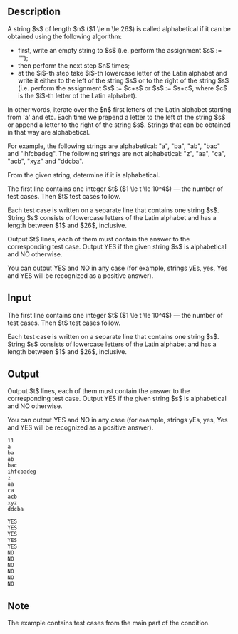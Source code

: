 ## Description

<div><p>A string $s$ of length $n$ ($1 \le n \le 26$) is called <span class="tex-font-style-it">alphabetical</span> if it can be obtained using the following algorithm:</p><ul> <li> first, write an empty string to $s$ (i.e. perform the assignment $s$&nbsp;<span class="tex-font-style-tt">:= ""</span>); </li><li> then perform the next step $n$ times; </li><li> at the $i$-th step take $i$-th lowercase letter of the Latin alphabet and write it either to the left of the string $s$ or to the right of the string $s$ (i.e. perform the assignment $s$&nbsp;<span class="tex-font-style-tt">:=</span>&nbsp;$c+s$ or $s$&nbsp;<span class="tex-font-style-tt">:=</span>&nbsp;$s+c$, where $c$ is the $i$-th letter of the Latin alphabet). </li></ul><p>In other words, iterate over the $n$ first letters of the Latin alphabet starting from '<span class="tex-font-style-tt">a</span>' and etc. Each time we prepend a letter to the left of the string $s$ or append a letter to the right of the string $s$. Strings that can be obtained in that way are alphabetical.</p><p>For example, the following strings are alphabetical: "<span class="tex-font-style-tt">a</span>", "<span class="tex-font-style-tt">ba</span>", "<span class="tex-font-style-tt">ab</span>", "<span class="tex-font-style-tt">bac</span>" and "<span class="tex-font-style-tt">ihfcbadeg</span>". The following strings <span class="tex-font-style-bf">are not</span> alphabetical: "<span class="tex-font-style-tt">z</span>", "<span class="tex-font-style-tt">aa</span>", "<span class="tex-font-style-tt">ca</span>", "<span class="tex-font-style-tt">acb</span>", "<span class="tex-font-style-tt">xyz</span>" and "<span class="tex-font-style-tt">ddcba</span>".</p><p>From the given string, determine if it is alphabetical.</p></div><div class="input-specification"><p>The first line contains one integer $t$ ($1 \le t \le 10^4$)&nbsp;— the number of test cases. Then $t$ test cases follow.</p><p>Each test case is written on a separate line that contains one string $s$. String $s$ consists of lowercase letters of the Latin alphabet and has a length between $1$ and $26$, inclusive.</p></div><div class="output-specification"><p>Output $t$ lines, each of them must contain the answer to the corresponding test case. Output <span class="tex-font-style-tt">YES</span> if the given string $s$ is alphabetical and <span class="tex-font-style-tt">NO</span> otherwise.</p><p>You can output <span class="tex-font-style-tt">YES</span> and <span class="tex-font-style-tt">NO</span> in any case (for example, strings <span class="tex-font-style-tt">yEs</span>, <span class="tex-font-style-tt">yes</span>, <span class="tex-font-style-tt">Yes</span> and <span class="tex-font-style-tt">YES</span> will be recognized as a positive answer).</p></div>

## Input

<p>The first line contains one integer $t$ ($1 \le t \le 10^4$)&nbsp;— the number of test cases. Then $t$ test cases follow.</p><p>Each test case is written on a separate line that contains one string $s$. String $s$ consists of lowercase letters of the Latin alphabet and has a length between $1$ and $26$, inclusive.</p>

## Output

<p>Output $t$ lines, each of them must contain the answer to the corresponding test case. Output <span class="tex-font-style-tt">YES</span> if the given string $s$ is alphabetical and <span class="tex-font-style-tt">NO</span> otherwise.</p><p>You can output <span class="tex-font-style-tt">YES</span> and <span class="tex-font-style-tt">NO</span> in any case (for example, strings <span class="tex-font-style-tt">yEs</span>, <span class="tex-font-style-tt">yes</span>, <span class="tex-font-style-tt">Yes</span> and <span class="tex-font-style-tt">YES</span> will be recognized as a positive answer).</p>





```input1
11
a
ba
ab
bac
ihfcbadeg
z
aa
ca
acb
xyz
ddcba
```




```output1
YES
YES
YES
YES
YES
NO
NO
NO
NO
NO
NO
```



## Note

<p>The example contains test cases from the main part of the condition.</p>
